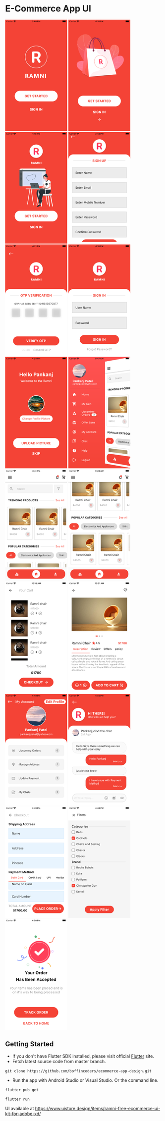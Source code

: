 # E-Commerce App UI

<img src="https://github.com/boffincoders/ecommerce-app-design/blob/master/screenshot/splash_screen.png?raw=true" width="200" height="360" /> <img src="https://github.com/boffincoders/ecommerce-app-design/blob/master/screenshot/splash2.png?raw=true" width="200" height="360" /> <img src="https://github.com/boffincoders/ecommerce-app-design/blob/master/screenshot/splash3.png?raw=true" width="200" height="360" /> <img src="https://github.com/boffincoders/ecommerce-app-design/blob/master/screenshot/sign_up.png?raw=true" width="200" height="360" /> <img src="https://github.com/boffincoders/ecommerce-app-design/blob/master/screenshot/otp.png?raw=true" width="200" height="360" /> <img src="https://github.com/boffincoders/ecommerce-app-design/blob/master/screenshot/login.png?raw=true" width="200" height="360" /> <img src="https://github.com/boffincoders/ecommerce-app-design/blob/master/screenshot/welcome_screen.png?raw=true" width="200" height="360" /> <img src="https://github.com/boffincoders/ecommerce-app-design/blob/master/screenshot/navDrawer.png?raw=true" width="200" height="360" /> <img src="https://github.com/boffincoders/ecommerce-app-design/blob/master/screenshot/home_screen.png?raw=true" width="200" height="360" /> <img src="https://github.com/boffincoders/ecommerce-app-design/blob/master/screenshot/home.png?raw=true" width="200" height="360" /> <img src="https://github.com/boffincoders/ecommerce-app-design/blob/master/screenshot/cart.png" width="200" height="360" /> <img src="https://github.com/boffincoders/ecommerce-app-design/blob/master/screenshot/product_detail.png" width="200" height="360" /> <img src="https://github.com/boffincoders/ecommerce-app-design/blob/master/screenshot/profile.png" width="200" height="360" /> <img src="https://github.com/boffincoders/ecommerce-app-design/blob/master/screenshot/chat.png" width="200" height="360" /> <img src="https://github.com/boffincoders/ecommerce-app-design/blob/master/screenshot/checkout.png" width="200" height="360" /> <img src="https://github.com/boffincoders/ecommerce-app-design/blob/master/screenshot/filter.png" width="200" height="360" /> <img src="https://github.com/boffincoders/ecommerce-app-design/blob/master/screenshot/success_msg.png" width="200" height="360" />



## Getting Started
  - If you don't have Flutter SDK installed, please visit official [Flutter](https://flutter.dev/) site.
  - Fetch latest source code from master branch.
 
 ```
 git clone https://github.com/boffincoders/ecommerce-app-design.git
 ```  
 - Run the app with Android Studio or Visual Studio. Or the command line.
 
 ```
 flutter pub get
 ```
 ```
 flutter run
 ```
 UI available at https://www.uistore.design/items/ramni-free-ecommerce-ui-kit-for-adobe-xd/
